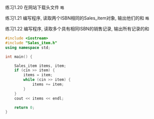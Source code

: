 练习1.20 在网站下载头文件
`略`

练习1.21 编写程序, 读取两个ISBN相同的Sales_item对象, 输出他们的和
`略`

练习1.22 编写程序, 读取多个具有相同ISBN的销售记录, 输出所有记录的和
```cpp
#include <iostream>
#include "Sales_item.h"
using namespace std;

int main() {

    Sales_item items, item;
    if (cin >> item) {
        items = item;
        while (cin >> item) {
            items += item;
        }
    }
    cout << items << endl;

    return 0;
}
```
